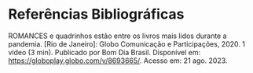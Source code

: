 # Referências Bibliográficas

ROMANCES e quadrinhos estão entre os livros mais lidos durante a pandemia. [Rio de Janeiro]: Globo Comunicação e Participações, 2020. 1 vídeo (3 min). Publicado por Bom Dia Brasil. Disponível em: https://globoplay.globo.com/v/8693665/. Acesso em: 21 ago. 2023. 